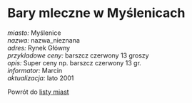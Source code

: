 # Bary mleczne w Myślenicach


*miasto:*  Myślenice    <br/>
*nazwa:*  nazwa_nieznana   <br/>
*adres:*  Rynek Główny   <br/>
*przykladowe ceny:*  barszcz czerwony 13 groszy   <br/>
*opis:*  Super ceny np. barszcz czerwony 13 gr.   <br/>
*informator:*  Marcin   <br/>
*aktualizacja:*    lato 2001   <br/>

Powrót do [listy miast](/bary_mleczne)



